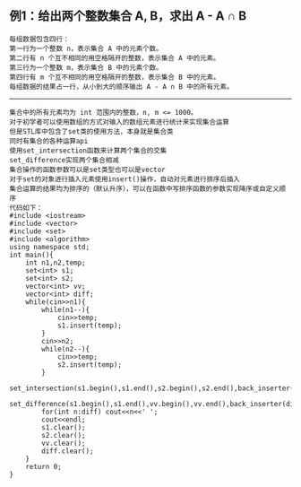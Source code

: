 例1：给出两个整数集合 A, B，求出 A - A ∩ B
-------
	每组数据包含四行：
	第一行为一个整数 n，表示集合 A 中的元素个数。
	第二行有 n 个互不相同的用空格隔开的整数，表示集合 A 中的元素。
	第三行为一个整数 m，表示集合 B 中的元素个数。
	第四行有 m 个互不相同的用空格隔开的整数，表示集合 B 中的元素。
	每组数据的结果占一行，从小到大的顺序输出 A - A ∩ B 中的所有元素。
****

	集合中的所有元素均为 int 范围内的整数，n, m <= 1000。
	对于初学者可以使用数组的方式对输入的数组元素进行统计来实现集合运算
	但是STL库中包含了set类的使用方法，本身就是集合类
	同时有集合的各种运算api
	使用set_intersection函数来计算两个集合的交集
	set_difference实现两个集合相减
	集合操作的函数参数可以是set类型也可以是vector
	对于set的对象进行插入元素使用insert()操作，自动对元素进行排序后插入
	集合运算的结果均为排序的（默认升序），可以在函数中写排序函数的参数实现降序或自定义顺序
	代码如下：
	#include <iostream>
	#include <vector>
	#include <set>
	#include <algorithm>
	using namespace std;
	int main(){
		int n1,n2,temp;
		set<int> s1;
		set<int> s2;
		vector<int> vv;
		vector<int> diff;
		while(cin>>n1){
			while(n1--){
				cin>>temp;
				s1.insert(temp);
			}
			cin>>n2;
			while(n2--){
				cin>>temp;
				s2.insert(temp);
			}
			set_intersection(s1.begin(),s1.end(),s2.begin(),s2.end(),back_inserter(vv));
			set_difference(s1.begin(),s1.end(),vv.begin(),vv.end(),back_inserter(diff));
			for(int n:diff) cout<<n<<' ';
			cout<<endl;
			s1.clear();
			s2.clear();
			vv.clear();
			diff.clear();
		}
		return 0;
	}
